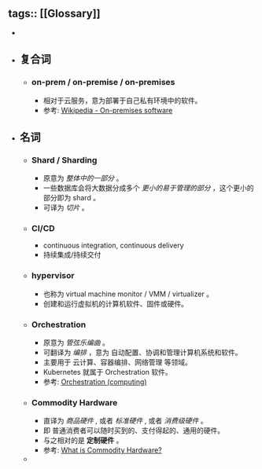 tags:: [[Glossary]]
---

-
- ## 复合词
	- ### on-prem / on-premise / on-premises
		- 相对于云服务，意为部署于自己私有环境中的软件。
		- 参考: [Wikipedia - On-premises software](https://en.wikipedia.org/wiki/On-premises_software)
- ## 名词
	- ### Shard / Sharding
		- 原意为 *整体中的一部分* 。
		- 一些数据库会将大数据分成多个 *更小的易于管理的部分* ，这个更小的部分即为 shard 。
		- 可译为 *切片* 。
	- ### CI/CD
		- continuous integration, continuous delivery
		- 持续集成/持续交付
	- ### hypervisor
		- 也称为 virtual machine monitor / VMM / virtualizer 。
		- 创建和运行虚拟机的计算机软件、固件或硬件。
	- ### Orchestration
		- 原意为 *管弦乐编曲* 。
		- 可翻译为 *编排* ，意为 自动配置、协调和管理计算机系统和软件。
		- 主要用于 云计算、容器编排、网络管理 等领域。
		- Kubernetes 就属于 Orchestration 软件。
		- 参考: [Orchestration (computing)](https://en.wikipedia.org/wiki/Orchestration_(computing))
	- ### Commodity Hardware
		- 直译为 *商品硬件* , 或者 *标准硬件* , 或者 *消费级硬件* 。
		- 即 普通消费者可以随时买到的、支付得起的、通用的硬件。
		- 与之相对的是 **定制硬件** 。
		- 参考: [What is Commodity Hardware?](https://www.techslang.com/definition/what-is-commodity-hardware/)
	-